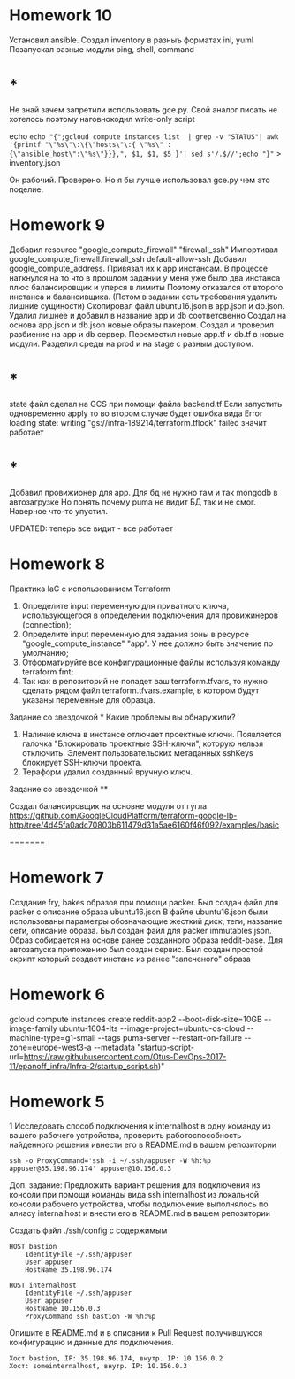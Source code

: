 # Homework 10
Установил ansible. Создал inventory в разныъ форматах ini, yuml
Позапускал разные модули ping, shell, command

# *
Не знай зачем запретили использовать gce.py. Свой аналог писать не хотелось
поэтому наговнокодил write-only script

echo `echo "{";gcloud compute instances list  | grep -v "STATUS"| awk '{printf "\"%s\"\:\{\"hosts\"\:{ \"%s\" :{\"ansible_host\":\"%s\"}}},", $1, $1, $5 }'| sed s'/.$//';echo "}"`  > inventory.json

Он рабочий. Проверено. Но я бы лучше использовал gce.py чем это поделие. 


# Homework 9

Добавил resource "google_compute_firewall" "firewall_ssh"
Импортивал google_compute_firewall.firewall_ssh default-allow-ssh
Добавил google_compute_address. Привязал их к app инстансам.  В процессе наткнулся на то что в прошлом задании у меня уже было два инстанса плюс балансировщик и уперся в лимиты
Поэтому отказался от второго инстанса и балансивщика. (Потом в задании есть требования удалить лишние сущиности)
Скопировал файл ubuntu16.json в app.json и db.json. Удалил лишнее и добавил в название app и db соответсвенно
Создал на основа app.json и db.json новые образы пакером.
Создал и проверил разбиение на app и db сервер.
Переместил новые app.tf и db.tf в новые модули.
Разделил среды на prod и на stage с разным доступом.
# *
state файл сделал на GCS при помощи файла backend.tf
Если запустить одновременно apply то во втором случае будет ошибка вида
Error loading state: writing "gs://infra-189214/terraform.tflock" failed
значит работает
# *
Добавил провижионер для app. Для бд не нужно там и так mongodb в автозагрузке
Но понять почему puma не видит БД так и не смог. Наверное что-то упустил.  

UPDATED: теперь все видит - все работает
# Homework 8

Практика IaC с использованием Terraform

1. Определите input переменную для приватного ключа,
использующегося в определении подключения для
провижинеров (connection);
2. Определите input переменную для задания зоны в ресурсе
"google_compute_instance" "app". У нее должно быть значение
по умолчанию;
3. Отформатируйте все конфигурационные файлы используя
команду terraform fmt;
4. Так как в репозиторий не попадет ваш terraform.tfvars, то
нужно сделать рядом файл terraform.tfvars.example, в котором
будут указаны переменные для образца.


Задание со звездочкой *
Какие проблемы вы обнаружили?
1) Наличие ключа в инстансе отлючает проектные ключи. Появляется галочка "Блокировать проектные SSH-ключи", которую нельзя отключить. 
Элемент пользовательских метаданных sshKeys блокирует SSH-ключи проекта.
2) Тераформ удалил созданный вручную ключ. 

Задание со звездочкой **

Создал балансировщик на основне модуля от гугла https://github.com/GoogleCloudPlatform/terraform-google-lb-http/tree/4d45fa0adc70803b611479d31a5ae6160f46f092/examples/basic

=======
# Homework 7

Создание fry, bakes образов при помощи packer. 
Был создан файл для packer с описание образа ubuntu16.json
В файле ubuntu16.json были использованы параметры обозначающие жесткий диск,
теги, название сети, описание образа.
Был создан файл для packer immutables.json. Образ собирается на основе ранее
созданного образа reddit-base. Для автозапуска приложению был создан сервис.
Был создан простой скрипт который создает инстанс из ранее "запеченого" образа

# Homework 6


gcloud compute instances create reddit-app2  --boot-disk-size=10GB   --image-family ubuntu-1604-lts   --image-project=ubuntu-os-cloud   --machine-type=g1-small   --tags puma-server   --restart-on-failure   --zone=europe-west3-a --metadata "startup-script-url=https://raw.githubusercontent.com/Otus-DevOps-2017-11/epanoff_infra/Infra-2/startup_script.sh)"

# Homework 5

 1 Исследовать способ подключения к internalhost в одну команду из вашего рабочего устройства, проверить работоспособность найденного решения ивнести его в README.md в вашем репозитории
```
ssh -o ProxyCommand='ssh -i ~/.ssh/appuser -W %h:%p appuser@35.198.96.174' appuser@10.156.0.3
```
 Доп. задание: Предложить вариант решения для подключения из консоли при помощи команды вида ssh internalhost из локальной консоли рабочего устройства, чтобы подключение выполнялось по алиасу internalhost и внести его в README.md в вашем репозитории


Создать файл  ./ssh/config с содержимым
```
HOST bastion
    IdentityFile ~/.ssh/appuser
    User appuser
    HostName 35.198.96.174

HOST internalhost
    IdentityFile ~/.ssh/appuser
    User appuser
    HostName 10.156.0.3
    ProxyCommand ssh bastion -W %h:%p
```

 Опишите в README.md и в описании к Pull Request получившуюся конфигурацию и данные для
подключения.
```
Хост bastion, IP: 35.198.96.174, внутр. IP: 10.156.0.2
Хост: someinternalhost, внутр. IP: 10.156.0.3
```

